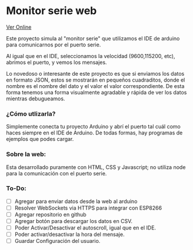 
# Monitor serie web

<a href="https://playful-paletas-599515.netlify.app/" target="_blank">Ver Online</a>


Este proyecto simula al "monitor serie" que utilizamos el IDE de arduino para comunicarnos por el puerto serie.

Al igual que en el IDE, seleccionamos la velocidad (9600,115200, etc), abrimos el puerto, y vemos los mensajes.

Lo novedoso o interesante de este proyecto es que si enviamos los datos en formato JSON, estos se mostrarán en pequeños cuadraditos, donde el nombre es el nombre del dato y el valor el valor correspondiente.
De esta forma tenemos una forma visualmente agradable y rápida de ver los datos mientras debugueamos.

### ¿Cómo utlizarla?
Simplemente conecta tu proyecto Arduino y abrí el puerto tal cuál como haces siempre en el IDE de Arduino.
De todas formas, hay programas de ejemplos que podes cargar.


### Sobre la web:
Esta desarrollado puramente con HTML, CSS y Javascript; no utiliza node para la comunicación con el puerto serie.


### To-Do:
- [ ] Agregar para enviar datos desde la web al arduino
- [ ] Resolver WebSockets via HTTPS para integrar con ESP8266
- [ ] Agregar repositorio en github
- [ ] Agregar botón para descargar los datos en CSV.
- [ ] Poder Activar/Desactivar el autoscroll, igual que en el IDE.
- [ ] Poder activar/desactivar la hora del mensaje.
- [ ] Guardar Configuración del usuario.